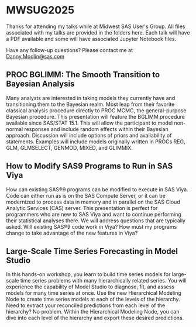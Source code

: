# MWSUG2025
Thanks for attending my talks while at Midwest SAS User's Group. All files associated with my talks are provided in the folders here. Each talk will have a PDF available and some will have associated Jupyter Notebook files.

Have any follow-up questions? Please contact me at Danny.Modlin@sas.com



## PROC BGLIMM: The Smooth Transition to Bayesian Analysis 

Many analysts are interested in taking models they currently have and transitioning them to the Bayesian realm. Most leap from their favorite classical analysis procedure directly to PROC MCMC, the general-purpose Bayesian procedure. This presentation will feature the BGLIMM procedure available since SAS/STAT 15.1. This will allow the participant to model non-normal responses and include random effects within their Bayesian approach. Discussion will include options of priors and availability of statements. Examples will include models originally written in PROCs REG, GLM, GLMSELECT, GENMOD, MIXED, and GLIMMIX.


## How to Modify SAS9 Programs to Run in SAS Viya

How can existing SAS®9 programs can be modified to execute in SAS Viya. Code can either run as is on the SAS Compute Server, or it can be modernized to process data in memory and in parallel on the SAS Cloud Analytic Services (CAS) server. This presentation is perfect for programmers who are new to SAS Viya and want to continue performing their statistical analyses there. We will address questions that are typically asked. Will existing SAS®9 code work in Viya? How must my programs change to take advantage of the new features in Viya?


## Large-Scale Time Series Forecasting in Model Studio

In this hands-on workshop, you learn to build time series models for large-scale time series problems with many hierarchically related series. You will experience the capability of Model Studio to diagnose, fit, and assess models for many time series at once. Use the new Hierarchical Modeling Node to create time series models at each of the levels of the hierarchy. Need to extract your reconciled predictions from each level of the hierarchy? No problem. Within the Hierarchical Modeling Node, you can dive into each level of the hierarchy and export these desired predictions.

